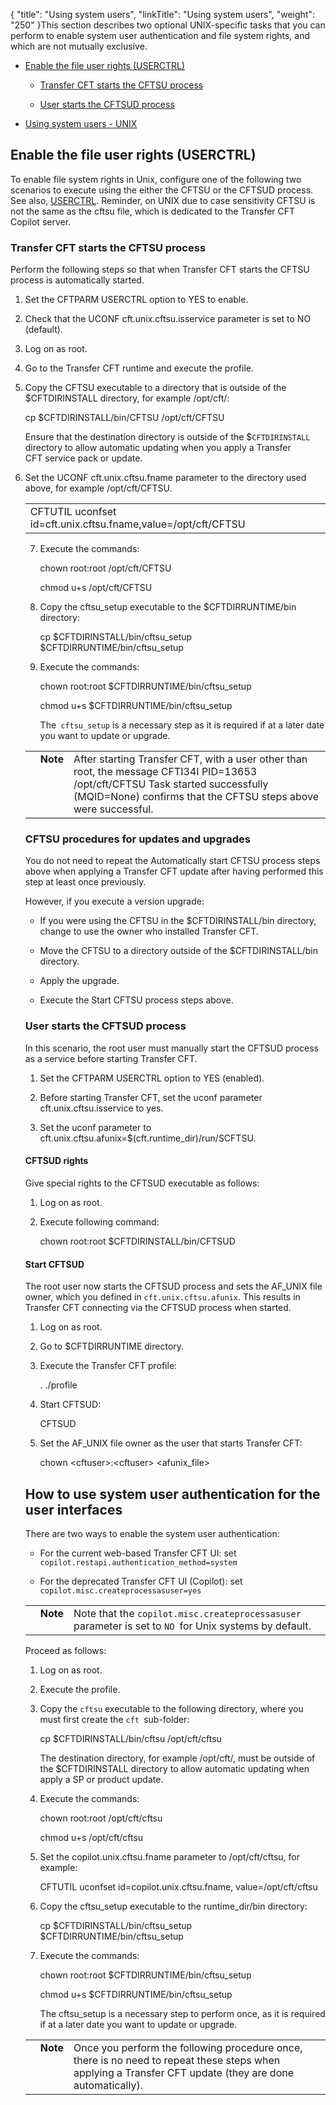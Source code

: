 {
    "title": "Using system users",
    "linkTitle": "Using system users",
    "weight": "250"
}This section describes two optional UNIX-specific tasks that you can perform to enable system user authentication and file system rights, and which are not mutually exclusive.

-   [Enable the file user rights (USERCTRL)](#manually)
    -   [Transfer CFT starts the CFTSU process](#automati2)
    -   [User starts the CFTSUD process](#manually2)
-   [Using system users - UNIX](#enable)

## <span id="Manually"></span>Enable the file user rights (USERCTRL)

To enable file system rights in Unix, configure one of the following two scenarios to execute using the either the CFTSU or the CFTSUD process. See also, [USERCTRL](../../../../../c_intro_userinterfaces/command_summary/parameter_intro/userctrl). Reminder, on UNIX due to case sensitivity CFTSU is not the same as the cftsu file, which is dedicated to the Transfer CFT Copilot server.

### <span id="Automati2"></span>Transfer CFT starts the CFTSU process 

Perform the following steps so that when Transfer CFT starts the CFTSU process is automatically started.

1.  Set the CFTPARM USERCTRL option to YES to enable.

2.  Check that the UCONF cft.unix.cftsu.isservice parameter is set to NO (default).

3.  Log on as root.

4.  Go to the Transfer CFT runtime and execute the profile.

5.  Copy the CFTSU executable to a directory that is outside of the $CFTDIRINSTALL directory, for example /opt/cft/:  
    cp $CFTDIRINSTALL/bin/CFTSU /opt/cft/CFTSU   
    Ensure that the destination directory is outside of the $`CFTDIRINSTALL `directory to allow automatic updating when you apply a Transfer CFT service pack or update.

6.  Set the UCONF cft.unix.cftsu.fname parameter to the directory used above, for example /opt/cft/CFTSU.  
    

    <table cellspacing="0">
   <col/>
   <tbody>
      <tr>
         <td>CFTUTIL uconfset id=cft.unix.cftsu.fname,value=/opt/cft/CFTSU         </td>
      </tr>
   </tbody>
</table>

7.  Execute the commands:  
    chown root:root /opt/cft/CFTSU  
    chmod u+s /opt/cft/CFTSU

8.  Copy the cftsu\_setup executable to the $CFTDIRRUNTIME/bin directory:  
    cp $CFTDIRINSTALL/bin/cftsu\_setup $CFTDIRRUNTIME/bin/cftsu\_setup

9.  Execute the commands:  
    chown root:root $CFTDIRRUNTIME/bin/cftsu\_setup  
    chmod u+s $CFTDIRRUNTIME/bin/cftsu\_setup  
    The` cftsu_setup` is a necessary step as it is required if at a later date you want to update or upgrade.

<table cellpadding="0" cellspacing="0">
   <col/>
   <col/>
   <col/>
      <tr>
         <td valign="top">         </td>
         <td valign="top"><span><b>Note</b></span>
         </td>
         <td data-mc-autonum="&lt;b&gt;Note&lt;/b&gt;" valign="top">After starting Transfer CFT, with a user other than root,  the message <span>CFTI34I PID=13653 /opt/cft/CFTSU Task started successfully (MQID=None) </span>confirms that the CFTSU steps above were successful.         </td>
      </tr>
</table>

### CFTSU procedures for updates and upgrades

You do not need to repeat the Automatically start CFTSU process steps above when applying a Transfer CFT update after having performed this step at least once previously.

However, if you execute a version upgrade:

-   If you were using the CFTSU in the $CFTDIRINSTALL/bin directory, change to use the owner who installed Transfer CFT.
-   Move the CFTSU to a directory outside of the $CFTDIRINSTALL/bin directory.
-   Apply the upgrade.
-   Execute the Start CFTSU process steps above.

### <span id="Manually2"></span>User starts the CFTSUD process

In this scenario, the root user must manually start the CFTSUD process as a service before starting Transfer CFT.

1.  Set the CFTPARM USERCTRL option to YES (enabled).
2.  Before starting Transfer CFT, set the uconf parameter cft.unix.cftsu.isservice to yes.
3.  Set the uconf parameter to cft.unix.cftsu.afunix=$(cft.runtime\_dir)/run/SCFTSU.

#### CFTSUD rights

Give special rights to the CFTSUD executable as follows:

1.  Log on as root.

2.  Execute following command:

    chown root:root $CFTDIRINSTALL/bin/CFTSUD

#### Start CFTSUD

The root user now starts the CFTSUD process and sets the AF\_UNIX file owner, which you defined in `cft.unix.cftsu.afunix`. This results in Transfer CFT connecting via the CFTSUD process when started.

1.  Log on as root.

2.  Go to $CFTDIRRUNTIME directory.

3.  Execute the Transfer CFT profile:

    . ./profile

4.  Start CFTSUD:

    CFTSUD

5.  Set the AF\_UNIX file owner as the user that starts Transfer CFT:

    chown &lt;cftuser>:&lt;cftuser> &lt;afunix\_file>

## <span id="Enable2"></span>How to use system user authentication for the user interfaces

There are two ways to enable the system user authentication:

-   For the current web-based Transfer CFT UI: set `copilot.restapi.authentication_method=system`
-   For the deprecated Transfer CFT UI (Copilot): set `copilot.misc.createprocessasuser=yes`

<table cellpadding="0" cellspacing="0">
   <col/>
   <col/>
   <col/>
      <tr>
         <td valign="top">         </td>
         <td valign="top"><span><b>Note</b></span>
         </td>
         <td data-mc-autonum="&lt;b&gt;Note&lt;/b&gt;" valign="top">Note that the <code>copilot.misc.createprocessasuser</code> parameter is  set to <code>NO </code>for Unix systems by default.          </td>
      </tr>
</table>

Proceed as follows:

1.  Log on as root.
2.  Execute the profile.
3.  Copy the `cftsu` executable to the following directory, where you must first create the `cft `sub-folder:  
    cp $CFTDIRINSTALL/bin/cftsu /opt/cft/cftsu   
    The destination directory, for example /opt/cft/, must be outside of the $CFTDIRINSTALL directory to allow automatic updating when apply a SP or product update.
4.  Execute the commands:  
    chown root:root /opt/cft/cftsu   
    chmod u+s /opt/cft/cftsu
5.  Set the copilot.unix.cftsu.fname parameter to /opt/cft/cftsu, for example:  
    CFTUTIL uconfset id=copilot.unix.cftsu.fname, value=/opt/cft/cftsu
6.  Copy the cftsu\_setup executable to the runtime\_dir/bin directory:  
    cp $CFTDIRINSTALL/bin/cftsu\_setup $CFTDIRRUNTIME/bin/cftsu\_setup
7.  Execute the commands:  
    chown root:root $CFTDIRRUNTIME/bin/cftsu\_setup  
    chmod u+s $CFTDIRRUNTIME/bin/cftsu\_setup  
    The cftsu\_setup is a necessary step to perform once, as it is required if at a later date you want to update or upgrade.

<table cellpadding="0" cellspacing="0">
   <col/>
   <col/>
   <col/>
      <tr>
         <td valign="top">         </td>
         <td valign="top"><span><b>Note</b></span>
         </td>
         <td data-mc-autonum="&lt;b&gt;Note&lt;/b&gt;" valign="top">Once you perform the following procedure once, there is no need to repeat these steps   when applying a Transfer CFT update (they are done automatically).         </td>
      </tr>
</table>
